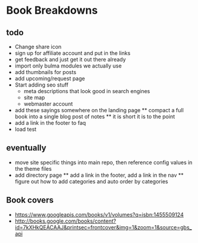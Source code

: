 # Book Breakdowns

## todo

* Change share icon
* sign up for affiliate account and put in the links
* get feedback and just get it out there already
* import only bulma modules we actually use
* add thumbnails for posts
* add upcoming/request page
* Start adding seo stuff
    * meta descriptions that look good in search engines
    * site map
    * webmaster account
* add these sayings somewhere on the landing page
** compact a full book into a single blog post of notes
** it is short it is to the point
* add a link in the footer to faq
* load test

## eventually

* move site specific things into main repo, then reference config values in the theme files
* add directory page
** add a link in the footer, add a link in the nav
** figure out how to add categories and auto order by categories


## Book covers

* https://www.googleapis.com/books/v1/volumes?q=isbn:1455509124
* http://books.google.com/books/content?id=7kXHkQEACAAJ&printsec=frontcover&img=1&zoom=1&source=gbs_api